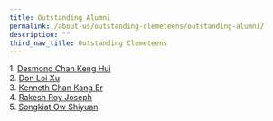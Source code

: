 ```yaml
---
title: Outstanding Alumni
permalink: /about-us/outstanding-clemeteens/outstanding-alumni/
description: ""
third_nav_title: Outstanding Clemeteens
---
```

1. [Desmond Chan Keng Hui](/files/Outstanding%20Clementeens/A4.pdf)  
2. [Don Loi Xu](/files/Outstanding%20Clementeens/A5.pdf)   
3. [Kenneth Chan Kang Er](/files/Outstanding%20Clementeens/A6.pdf)  
4. [Rakesh Roy Joseph](/files/Outstanding%20Clementeens/A7.pdf)   
5. [Songkiat Ow Shiyuan](/songkiat-ow-shiyuan/) 